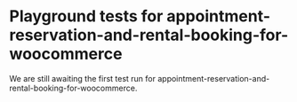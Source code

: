 # Playground tests for appointment-reservation-and-rental-booking-for-woocommerce
We are still awaiting the first test run for appointment-reservation-and-rental-booking-for-woocommerce.
